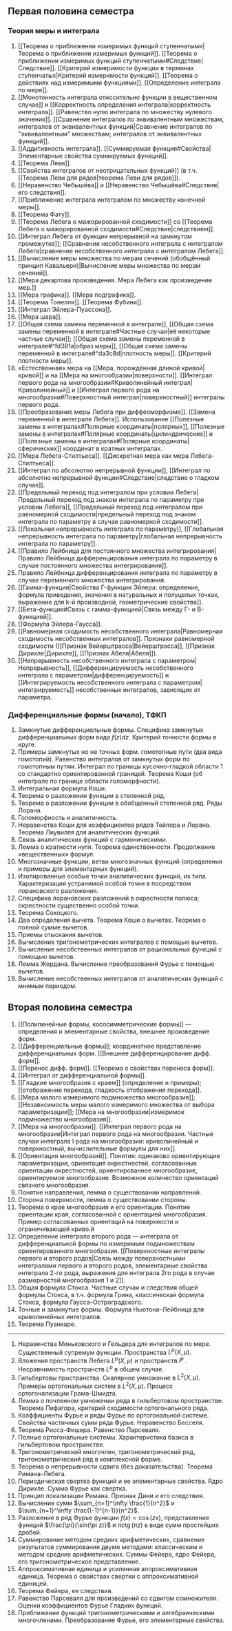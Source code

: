 ## Первая половина семестра
### Теория меры и интеграла
1. [[Теорема о приближении измеримых функций ступенчатыми|Теорема о приближении измеримых функций]]. [[Теорема о приближении измеримых функций ступенчатыми#Следствие|Следствие]]. [[Критерий измеримости функции в терминах ступенчатых|Критерий измеримости функций]]. [[Теорема о действиях над измеримыми функциями]]. [[Определение интеграла по мере]].
2. [[Монотонность интеграла относительно функции в вещественном случае]] и [[Корректность определения интеграла|корректность интеграла]]. [[Равенство нулю интеграла по множеству нулевого значения]]. [[Сравнение интегралов по эквивалентным множествам, интегралов от эквивалентных функций|Сравнение интегралов по "эквивалентным" множествам; интегралов от эквивалентных функций]].
3. [[Аддитивность интеграла]]. [[Суммируемая функция#Свойства|Элементарные свойства суммируемых функций]].
4. [[Теорема Леви]].
5. [[Свойства интегралов от неотрицательных функций]] (в т.ч. [[Теорема Леви для рядов|теорема Леви для рядов]]).
6. [[Неравенство Чебышёва]] и [[Неравенство Чебышёва#Следствия|его следствия]].
7. [[Приближение интеграла интегралом по множеству конечной меры]].
8. [[Теорема Фату]].
9. [[Теорема Лебега о мажорированной сходимости]] со [[Теорема Лебега о мажорированной сходимости#Следствие|следствием]].
10. [[Интеграл Лебега от функции непрерывной на замкнутом промежутке]]; [[Сравнение несобственного интеграла с интегралом Лебега|сравнение несобственного интеграла с интегралом Лебега]].
11. [[Вычисление меры множества по мерам сечений  (обобщённый принцип Кавальери)|Вычисление меры множества по мерам сечений]].
12. [[Мера декартова произведения. Мера Лебега как произведение мер.]]
13. [[Мера графика]]. [[Мера подграфика]].
14. [[Теорема Тонелли]]. [[Теорема Фубини]].
15. [[Интеграл Эйлера-Пуассона]].
16. [[Мера шара]].
17. [[Общая схема замены переменной в интеграле]], [[Общая схема замены переменной в интеграле#Частные случаи|её некоторые частные случаи]]; [[Общая схема замены переменной в интеграле#^fd381a|образ меры]], [[Общая схема замены переменной в интеграле#^da3c8d|плотность меры]]. [[Критерий плотности меры]].
18. «Естественная» мера на [[Мера, порождённая длиной кривой|кривой]] и на [[Мера на многообразии|поверхности]]. [[Интеграл первого рода на многообразии#Криволинейный интеграл|Криволинейный]] и [[Интеграл первого рода на многообразии#Поверхностный интеграл|поверхностный]] интегралы первого рода.
19. [[Преобразование меры Лебега при диффеоморфизме]]. [[Замена переменной в интеграле Лебега]]. Использование [[Полезные замены в интегралах#Полярные координаты|полярных]], [[Полезные замены в интегралах#Полярные координаты|цилиндрических]] и [[Полезные замены в интегралах#Полярные координаты|сферических]] координат в кратных интегралах.
20. [[Мера Лебега-Стилтьеса]]. [[Дискретная мера как мера Лебега-Стилтьеса]].
21. [[Интеграл по абсолютно непрерывной функции]], [[Интеграл по абсолютно непрерывной функции#Следствие|следствие о гладком случае]].
22. [[Предельный переход под интегралом при условии Лебега|Предельный переход под знаком интеграла по параметру при условии Лебега]], [[Предельный переход под интегралом при равномерной сходимости|предельный переход под знаком интеграла по параметру в случае равномерной сходимости]].
23. [[Локальная непрерывность интеграла по параметру]], [[Глобальная непрерывность интеграла по параметру|глобальная непрерывность интеграла по параметру]].
24. [[Правило Лейбница для постоянного множества интегрирования|Правило Лейбница дифференцирования интеграла по параметру в случае постоянного множества интегрирования]].
25. Правило Лейбница дифференцирования интеграла по параметру в случае переменного множества интегрирования.
26. [[Гамма-функция|Свойства Γ-функции Эйлера: определение, формула приведения, значения в натуральных и полуцелых точках, выражение для k-й производной, геометрические свойства]].
27. [[Бета-функция#Связь с гамма-функцией|Связь между Γ- и B- функцией]].
28. [[Формула Эйлера-Гаусса]].
29. [[Равномерная сходимость несобственного интеграла|Равномерная сходимость несобственных интегралов]]. Признаки равномерной сходимости ([[Признак Вейерштрасса|Вейерштрасса]], [[Признак Дирихле|Дирихле]], [[Признак Абеля|Абеля]]).
30. [[Непрерывность несобственного интеграла с параметром|Непрерывность]], [[Дифференцируемость несобственного интеграла с параметром|дифференцируемость]] и [[Интегрируемость несобственного интеграла с параметром|интегрируемость]] несобственных интегралов, зависящих от параметра.
### Дифференциальные формы (начало), ТФКП
1. Замкнутые дифференциальные формы. Специфика замкнутых дифференциальных форм вида $f(z)dz$. Критерий точности формы в круге.
2. Примеры замкнутых но не точных форм. гомотопные пути (два вида гомотопий). Равенство интегралов от замкнутых форм по гомотопным путям. Интеграл по границы кусочно-гладкой области 1 со стандартно ориентированной границей. Теорема Коши (об интеграле по границе области голоморфности).
3. Интегральная формула Коши.
4. Теорема о разложении функции в степенной ряд.
5. Теорема о разложении функции в обобщенный степенной ряд. Ряды Лорана.
6. Голоморфность и аналитичность.
7. Неравенства Коши для коэффициентов рядов Тейлора и Лорана. Теорема Лиувилля для аналитических функций.
8. Связь аналитических функций с гармоническими.
9. Лемма о кратности нуля. Теорема единственности. Продолжение «вещественных» формул.
10. Многозначные функции, ветви многозначных функций (определения и примеры для элементарных функций).
11. Изолированные особые точки аналитических функций, их типа. Характеризация устранимой особой точки в посредством лорановского разложения.
12. Специфика лорановских разложений в окрестности полюса; окрестности существенно особой точки.
13. Теорема Сохоцкого.
14. Два определения вычета. Теорема Коши о вычетах. Теорема о полной сумме вычетов.
15. Приемы отыскания вычетов.
16. Вычисление тригонометрических интегралов с помощью вычетов.
17. Вычисление несобственных интегралов от рациональных функций с помощью вычетов.
18. Лемма Жордана. Вычисление преобразований Фурье с помощью вычетов.
19. Вычисление несобственных интегралов от аналитических функций с мнимым периодом.
## Вторая половина семестра
1. [[Полилинейные формы, кососимметрические формы]] — определения и элементарные свойства, внешнее произведение форм.
2. [[Дифференциальные формы]]; координатное представление дифференциальных форм. [[Внешнее дифференцирование дифф. форм]].
3. [[Перенос дифф. форм]]. [[Теорема о свойствах переноса форм]].
4. [[Интеграл от дифференциальной формы]].
5. [[Гладкие многообразия с краем]] (определение и примеры); [[отображение перехода, гладкость отображения перехода]].
6. [[Мера малого измеримого подмножества многообразия]]; [[Независимость меры малого измеримого множества от выбора параметризации]]; [[Мера на многообразии|измеримое подмножество многообразия]].
7. [[Мера на многообразии]]. [[Интеграл первого рода на многообразии|Интеграл первого рода на многообразии. Частные случаи интеграла I рода на многообразии: криволинейный и поверхностный, вычислительные формулы для них]].
8. [[Ориентация многообразий]]. Понятия: одинаково ориентирующие параметризации, ориентация окрестностей, согласованные ориентации окрестностей, ориентированное многообразие, ориентируемое многообразие. Возможное количество ориентаций связного многообразия.
9. Понятие направления, лемма о существовании направлений.
10. Сторона поверхности, лемма о существовании стороны.
11. Теорема о крае многообразия и его ориентации. Понятие ориентации края, согласованной с ориентацией многообразия. Пример согласованных ориентаций на поверхности и ограничивающей криво.й
12. Определение интеграла второго рода — интеграла от дифференциальной формы по измеримым подмножествам ориентированного многообразия. [[Поверхностные интегралы первого и второго родов|Связь между поверхностными интегралами первого и второго родов, элементарные свойства интеграла 2-го рода, выражения для интеграла 2го рода в случае размерностей многообразия 1 и 2]].
13. Общая формула Стокса. Частные случаи и следствия общей формулы Стокса, в т.ч. формула Грина, классическая формула Стокса, формула Гаусса–Остроградского.
14. Точные и замкнутые формы. Формула Ньютона–Лейбница для криволинейных интегралов.
15. Теорема Пуанкаре.
---
1. Неравенства Миньковского и Гельдера для интегралов по мере. Существенный супремум функции. Пространства $L^p(X, \mu)$.
2. Вложения пространств Лебега $L^p(X, \mu)$ и пространств $l^p$ . Несравнимость пространств $L^p$ в общем случае.
3. Гильбертовы пространства. Скалярное умножение в $L^2(X, \mu)$. Примеры ортогональных систем в $L^2(X, \mu)$. Процесс ортогонализации Грама-Шмидта.
4. Лемма о почленном умножении ряда в гильбертовом пространстве. Теорема Пифагора, критерий сходимости ортогонального ряда.
5. Коэффициенты Фурье и ряды Фурье по ортогональной системе. Свойства частичных сумм ряда Фурье. Неравенство Бесселя.
6. Теорема Рисса-Фишера. Равенство Парсеваля.
7. Полные ортогональные системы. Характеристика базиса в гильбертовом пространстве.
8. Тригонометрический многочлен, тригонометрический ряд, тригонометрический ряд в комплексной форме.
9. Теорема о непрерывности сдвига (без доказательства). Теорема Римана-Лебега.
10. Периодическая свертка функций и ее элементарные свойства. Ядро Дирихле. Сумма Фурье как свертка.
11. Принцип локализации Римана. Признак Дини и его следствия.
12. Вычисление сумм $\sum_{n=1}^\infty \frac{1}{n^2}$ и $\sum_{n=1}^\infty \frac{(-1)^{n-1}}{n^2}$.
13. Разложение в ряд Фурье функции $f(x) = \cos(zx)$, представление функций $\frac{\pi}{\sin(\pi z)}$ и $\pi \operatorname{ctg}(\pi z)$ в виде сумм простейших дробей.
14. Суммирование методом средних арифметических, сравнение результатов суммирования двумя методами: классическим и методом средних арифметических. Суммы Фейера, ядро Фейера, его тригонометрическое представление.
15. Аппроксимативная единица и усиленная аппроксимативная единица. Теорема о свойствах свертки с аппроксимативной единицей.
16. Теорема Фейера, ее следствия.
17. Равенство Парсеваля для произведений со сдвигом сомножителя. Оценки коэффициентов Фурье Гладких функций.
18. Приближение функций тригонометрическими и алгебраическими многочленами. Преобразование Фурье, его элементарные свойства.